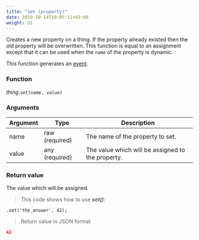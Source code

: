 ```yaml
---
title: "set (property)"
date: 2019-10-14T10:05:11+02:00
weight: 51
---
```


Creates a new property on a thing. If the property already existed then the old
property will be overwritten. This function is equal to an assignment except that
it can be used when the `name` of the property is dynamic.

This function generates an [event](../../events).

### Function
*thing*.`set(name, value)`

### Arguments
Argument | Type | Description
-------- | ---- | -----------
name | raw (required) | The name of the property to set.
value | any (required)  | The value which will be assigned to the property.

### Return value
The value which will be assigned.

> This code shows how to use ***set()***:

```
.set('the_answer', 42);
```

> Return value in JSON format

```json
42
```
